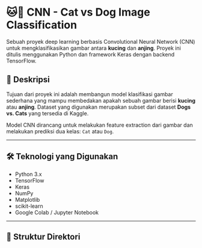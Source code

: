 # 🐱🐶 CNN - Cat vs Dog Image Classification

Sebuah proyek deep learning berbasis Convolutional Neural Network (CNN) untuk mengklasifikasikan gambar antara **kucing** dan **anjing**. Proyek ini ditulis menggunakan Python dan framework Keras dengan backend TensorFlow.

## 📌 Deskripsi

Tujuan dari proyek ini adalah membangun model klasifikasi gambar sederhana yang mampu membedakan apakah sebuah gambar berisi **kucing** atau **anjing**. Dataset yang digunakan merupakan subset dari dataset **Dogs vs. Cats** yang tersedia di Kaggle.

Model CNN dirancang untuk melakukan feature extraction dari gambar dan melakukan prediksi dua kelas: `Cat` atau `Dog`.

---

## 🛠 Teknologi yang Digunakan

- Python 3.x
- TensorFlow
- Keras
- NumPy
- Matplotlib
- scikit-learn
- Google Colab / Jupyter Notebook

---

## 📁 Struktur Direktori

